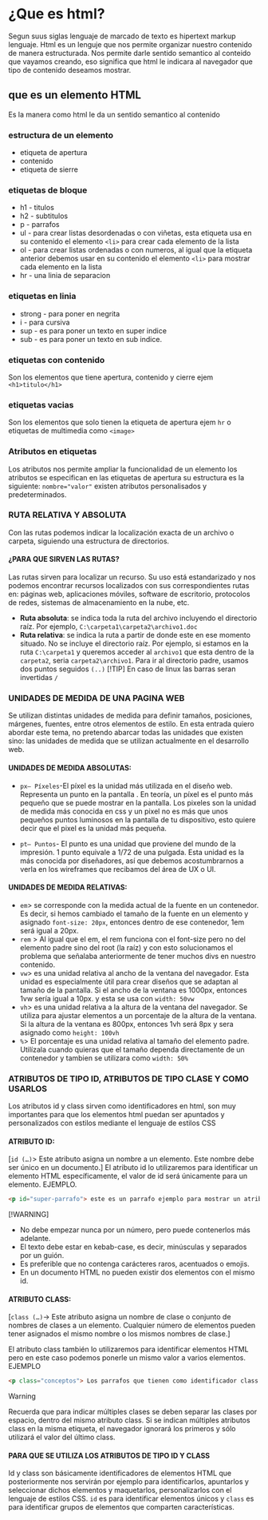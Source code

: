 # ¿Que es html?
Segun suus siglas lenguaje de marcado de texto es hipertext markup lenguaje.
Html es un lenguje que nos permite organizar nuestro contenido de manera estructurada.
Nos permite darle sentido semantico al conteido que vayamos creando, eso significa que html le indicara al navegador que tipo de contenido deseamos mostrar.
## que es un elemento HTML
Es la manera como html le da un sentido semantico al contenido
### estructura de un elemento
- etiqueta de apertura
- contenido
- etiqueta de sierre
### etiquetas de bloque 
- h1 - titulos
- h2 - subtitulos
- p - parrafos
- ul - para crear listas desordenadas o con viñetas, esta etiqueta usa en su contenido el elemento `<li>` para crear cada elemento de la lista
- ol - para crear listas ordenadas o con numeros, al igual que la etiqueta anterior debemos usar en su contenido el elemento `<li>` para mostrar cada elemento en la lista
- hr - una linia de separacion
### etiquetas en linia
- strong - para poner en negrita
- i - para cursiva
- sup - es para poner un texto en super indice
- sub - es para poner un texto en sub indice.

### etiquetas con contenido
Son los elementos que tiene apertura, contenido y cierre ejem `<h1>titulo</h1>`
### etiquetas vacias
Son los elementos que solo tienen la etiqueta de apertura ejem `hr` o etiquetas de multimedia como `<image>`
### Atributos en etiquetas
Los atributos nos permite ampliar la funcionalidad de un elemento los atributos se especifican en las etiquetas de apertura su estructura es la siguiente: `nombre="valor"`
existen atributos personalisados y predeterminados.
### RUTA RELATIVA Y ABSOLUTA
Con las rutas podemos indicar la localización exacta de un archivo o carpeta, siguiendo una estructura de directorios.
#### ¿PARA QUE SIRVEN LAS RUTAS?
Las rutas sirven para localizar un recurso. Su uso está estandarizado y nos podemos encontrar recursos localizados con sus correspondientes rutas en: páginas web, aplicaciones móviles, software de escritorio, protocolos de redes, sistemas de almacenamiento en la nube, etc.
- **Ruta absoluta**: se indica toda la ruta del archivo incluyendo el directorio raíz. Por ejemplo, `C:\carpeta1\carpeta2\archivo1.doc`
- **Ruta relativa**: se indica la ruta a partir de donde este en ese momento situado. No se incluye el directorio raíz. Por ejemplo, si estamos en la ruta `C:\carpeta1` y queremos acceder al `archivo1` que esta dentro de la `carpeta2`, seria `carpeta2\archivo1`. Para ir al directorio padre, usamos dos puntos seguidos `(..)`
[!TIP]
En caso de linux las barras seran invertidas `/`
### UNIDADES DE MEDIDA DE UNA PAGINA WEB
Se utilizan distintas unidades de medida para definir tamaños, posiciones, márgenes, fuentes, entre otros elementos de estilo.
En esta entrada quiero abordar este tema, no pretendo abarcar todas las unidades que existen sino: las unidades de medida que se utilizan actualmente en el desarrollo web.
#### UNIDADES DE MEDIDA ABSOLUTAS:
- `px– Píxeles`-El píxel es la unidad más utilizada en el diseño web. Representa un punto en la pantalla . En teoría, un píxel es el punto más pequeño que se puede mostrar en la pantalla. Los pixeles son la unidad de medida más conocida en css y un pixel no es más que unos pequeños puntos luminosos en la pantalla de tu dispositivo, esto quiere decir que el pixel es la unidad más pequeña.

-  `pt– Puntos`- El punto es una unidad que proviene del mundo de la impresión. 1 punto equivale a 1/72 de una pulgada. Esta unidad es la más conocida por diseñadores, así que debemos acostumbrarnos a verla en los wireframes que recibamos del área de UX o UI.
#### UNIDADES DE MEDIDA RELATIVAS:
- `em`> se corresponde con la medida actual de la fuente en un contenedor. Es decir, si hemos cambiado el tamaño de la fuente en un elemento y asignado `font-size: 20px`, entonces dentro de ese contenedor, 1em será igual a 20px.
- `rem` > Al igual que el em, el rem funciona con el font-size pero no del elemento padre sino del root (la raíz) y con esto solucionamos el problema que señalaba anteriormente de tener muchos divs en nuestro contenido.
- `vw`> es una unidad relativa al ancho de la ventana del navegador. Esta unidad es especialmente útil para crear diseños que se adaptan al tamaño de la pantalla. Si el ancho de la ventana es 1000px, entonces 1vw sería igual a 10px. y esta se usa con `width: 50vw`
- `vh`> es una unidad relativa a la altura de la ventana del navegador. Se utiliza para ajustar elementos a un porcentaje de la altura de la ventana. Si la altura de la ventana es 800px, entonces 1vh será 8px y sera asignado como `height: 100vh`
- `%`> El porcentaje es una unidad relativa al tamaño del elemento padre. Utilízala cuando quieras que el tamaño dependa directamente de un contenedor y tambien se utilizara como `width: 50%`
### ATRIBUTOS DE TIPO ID, ATRIBUTOS DE TIPO CLASE Y COMO USARLOS
Los atributos id y class sirven como identificadores en html, son muy importantes para que los elementos html puedan ser apuntados y personalizados con estilos mediante el lenguaje de estilos CSS
#### ATRIBUTO ID:
[`id (…)`> Este atributo asigna un nombre a un elemento. Este nombre debe ser único en un documento.]
El atributo id lo utilizaremos para identificar un elemento HTML específicamente, el valor de id será únicamente para un elemento.
EJEMPLO.
```html
<p id="super-parrafo"> este es un parrafo ejemplo para mostrar un atributo de identificacion unico </p>
```
[!WARNING]
- No debe empezar nunca por un número, pero puede contenerlos más adelante.
- El texto debe estar en kebab-case, es decir, minúsculas y separados por un guión.
- Es preferible que no contenga carácteres raros, acentuados o emojis.
- En un documento HTML no pueden existir dos elementos con el mismo id.
#### ATRIBUTO CLASS:
[`class (…)`-> Este atributo asigna un nombre de clase o conjunto de nombres de clases a un elemento. Cualquier número de elementos pueden tener asignados el mismo nombre o los mismos nombres de clase.]

El atributo class también lo utilizaremos para identificar elementos HTML pero en este caso podemos ponerle un mismo valor a varios elementos.
 EJEMPLO
```html
<p class="conceptos"> Los parrafos que tienen como identificador class seran destacados en color especial <p/>
```
>[!WARNING]
>Recuerda que para indicar múltiples clases se deben separar las clases por espacio, dentro del mismo atributo class. Si se indican múltiples atributos class en la misma etiqueta, el navegador ignorará los primeros y sólo utilizará el valor del último class.
#### PARA QUE SE UTILIZA LOS ATRIBUTOS DE TIPO ID Y CLASS
Id y class son básicamente identificadores de elementos HTML que posteriormente nos servirán por ejemplo para identificarlos, apuntarlos y seleccionar dichos elementos y maquetarlos, personalizarlos con el lenguaje de estilos CSS.
`id` es para identificar elementos únicos y `class` es para identificar grupos de elementos que comparten características.